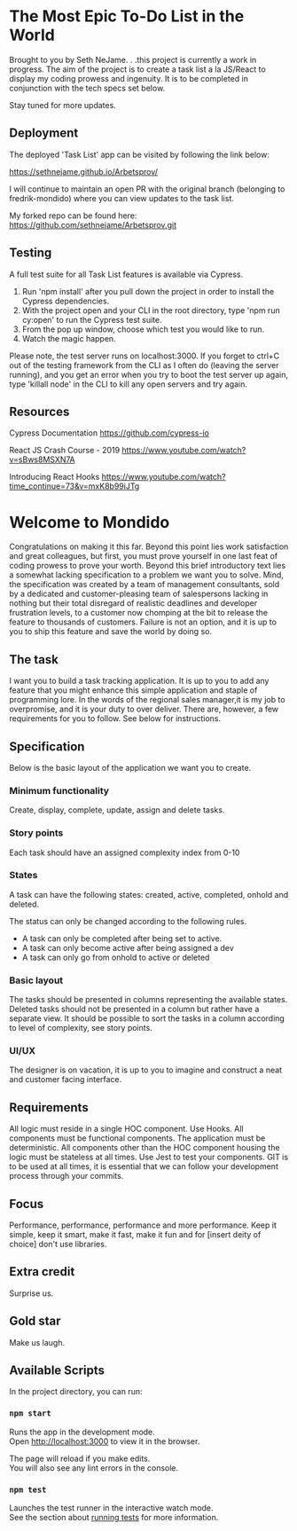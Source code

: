 # The Most Epic To-Do List in the World

Brought to you by Seth NeJame. . .this project is currently a work in progress. The aim of the project is to create a task list a la JS/React to display my coding prowess and ingenuity. It is to be completed in conjunction with the tech specs set below.

Stay tuned for more updates.


## Deployment

The deployed 'Task List' app can be visited by following the link below:

https://sethnejame.github.io/Arbetsprov/

I will continue to maintain an open PR with the original branch (belonging to fredrik-mondido) where you can view updates to the task list.

My forked repo can be found here:
https://github.com/sethnejame/Arbetsprov.git


## Testing

A full test suite for all Task List features is available via Cypress.  

1. Run 'npm install' after you pull down the project in order to install the Cypress dependencies. 
2. With the project open and your CLI in the root directory, type 'npm run cy:open' to run the Cypress test suite.  
3. From the pop up window, choose which test you would like to run.
4. Watch the magic happen.

Please note, the test server runs on localhost:3000. If you forget to ctrl+C out of the testing framework from the CLI as I often do (leaving the server running), and you get an error when you try to boot the test server up again, type 'killall node' in the CLI to kill any open servers and try again.


## Resources

Cypress Documentation
https://github.com/cypress-io

React JS Crash Course - 2019
https://www.youtube.com/watch?v=sBws8MSXN7A

Introducing React Hooks
https://www.youtube.com/watch?time_continue=73&v=mxK8b99iJTg


# Welcome to Mondido

Congratulations on making it this far. Beyond this point lies work satisfaction and great colleagues, but first, you must prove yourself in one last feat of coding prowess to prove your worth. Beyond this brief introductory text lies a somewhat lacking specification to a problem we want you to solve. Mind, the specification was created by a team of management consultants, sold by a dedicated and customer-pleasing team of salespersons lacking in nothing but their total disregard of realistic deadlines and developer frustration levels, to a customer now chomping at the bit to release the feature to thousands of customers. Failure is not an option, and it is up to you to ship this feature and save the world by doing so.

## The task

I want you to build a task tracking application. It is up to you to add any feature that you might enhance this simple application and staple of programming lore. In the words of the regional sales manager,it is my job to overpromise, and it is your duty to over deliver. There are, however, a few requirements for you to follow. See below for instructions.

## Specification

Below is the basic layout of the application we want you to create.

### Minimum functionality

Create, display, complete, update, assign and delete tasks.

### Story points

Each task should have an assigned complexity index from 0-10

### States

A task can have the following states:
created, active, completed, onhold and deleted.

The status can only be changed according to the following rules.

- A task can only be completed after being set to active.
- A task can only become active after being assigned a dev
- A task can only go from onhold to active or deleted

### Basic layout

The tasks should be presented in columns representing the available states. Deleted tasks should not be presented in a column but rather have a separate view. It should be possible to sort the tasks in a column according to level of complexity, see story points.

### UI/UX

The designer is on vacation, it is up to you to imagine and construct a neat and customer facing interface.

## Requirements

All logic must reside in a single HOC component. Use Hooks. All components must be functional components. The application must be deterministic. All components other than the HOC component housing the logic must be stateless at all times. Use Jest to test your components. GIT is to be used at all times, it is essential that we can follow your development process through your commits.

## Focus

Performance, performance, performance and more performance. Keep it simple, keep it smart, make it fast, make it fun and for [insert deity of choice] don't use libraries.

## Extra credit

Surprise us.

## Gold star

Make us laugh.

## Available Scripts

In the project directory, you can run:

### `npm start`

Runs the app in the development mode.<br>
Open [http://localhost:3000](http://localhost:3000) to view it in the browser.

The page will reload if you make edits.<br>
You will also see any lint errors in the console.

### `npm test`

Launches the test runner in the interactive watch mode.<br>
See the section about [running tests](https://facebook.github.io/create-react-app/docs/running-tests) for more information.
